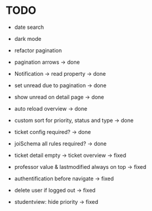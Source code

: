 # TODO

- date search
- dark mode
- refactor pagination

- pagination arrows -> done
- Notification -> read property -> done
- set unread due to pagination -> done
- show unread on detail page -> done
- auto reload overview -> done
- custom sort for priority, status and type -> done
- ticket config required? -> done
- joiSchema all rules required? -> done
- ticket detail empty -> ticket overview -> fixed
- professor value & lastmodified always on top -> fixed
- authentification before navigate -> fixed
- delete user if logged out -> fixed
- studentview: hide priority -> fixed
